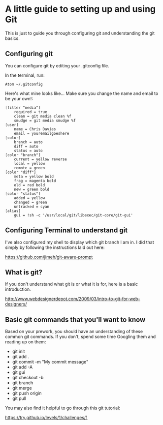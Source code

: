 # A little guide to setting up and using Git

This is just to guide you through configuring git and understanding the git basics.

## Configuring git

You can configure git by editing your .gitconfig file.

In the terminal, run:

    Atom ~/.gitconfig

Here's what mine looks like... Make sure you change the name and email to be your own!:

    [filter "media"]
    	required = true
    	clean = git media clean %f
    	smudge = git media smudge %f
    [user]
    	name = Chris Davies
    	email = youremailgoeshere
    [color]
    	branch = auto
    	diff = auto
    	status = auto
    [color "branch"]
    	current = yellow reverse
    	local = yellow
    	remote = green
    [color "diff"]
    	meta = yellow bold
    	frag = magenta bold
    	old = red bold
    	new = green bold
    [color "status"]
    	added = yellow
    	changed = green
    	untracked = cyan
    [alias]
    	gui = !sh -c '/usr/local/git/libexec/git-core/git-gui'

## Configuring Terminal to understand git

I've also configured my shell to display which git branch I am in. I did that simply by following the instructions laid out here:

https://github.com/jimeh/git-aware-prompt

## What is git?

If you don't understand what git is or what it is for, here is a basic introduction.

http://www.webdesignerdepot.com/2009/03/intro-to-git-for-web-designers/


## Basic git commands that you'll want to know

Based on your prework, you should have an understanding of these common git commands. If you don't, spend some time Googling them and reading up on them:

* git init
* git add .
* git commit -m "My commit message"
* git add -A
* git gui
* git checkout -b <branch-name>
* git branch <branch-name>
* git merge
* git push origin <branch-name>
* git pull

You may also find it helpful to go through this git tutorial:

https://try.github.io/levels/1/challenges/1
